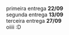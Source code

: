primeira entrega **22/09**    
segunda entrega **13/09**    
terceira entrega **27/09**   
oiiii :D
